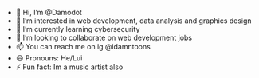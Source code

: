 - 👋 Hi, I’m @Damodot
- 👀 I’m interested in web development, data analysis and graphics design
- 🌱 I’m currently learning cybersecurity
- 💞️ I’m looking to collaborate on web development jobs
- 📫 You can reach me on ig @idamntoons
- 😄 Pronouns: He/Lui
- ⚡ Fun fact: Im a music artist also

<!---
Damodot/Damodot is a ✨ special ✨ repository because its `README.md` (this file) appears on your GitHub profile.
You can click the Preview link to take a look at your changes.
--->
